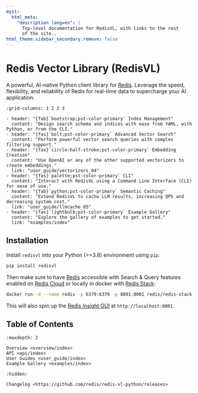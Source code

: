 ```yaml
---
myst:
  html_meta:
    "description lang=en": |
      Top-level documentation for RedisVL, with links to the rest
      of the site..
html_theme.sidebar_secondary.remove: false
---
```


# Redis Vector Library (RedisVL)

A powerful, AI-native Python client library for [Redis](https://redis.io). Leverage the speed, flexibility, and reliability of Redis for real-time data to supercharge your AI application.

```{gallery-grid}
:grid-columns: 1 2 2 3

- header: "{fab}`bootstrap;pst-color-primary` Index Management"
  content: "Design search schema and indices with ease from YAML, with Python, or from the CLI."
- header: "{fas}`bolt;pst-color-primary` Advanced Vector Search"
  content: "Perform powerful vector search queries with complex filtering support."
- header: "{fas}`circle-half-stroke;pst-color-primary` Embedding Creation"
  content: "Use OpenAI or any of the other supported vectorizers to create embeddings."
  link: "user_guide/vectorizers_04"
- header: "{fas}`palette;pst-color-primary` CLI"
  content: "Interact with RedisVL using a Command Line Interface (CLI) for ease of use."
- header: "{fab}`python;pst-color-primary` Semantic Caching"
  content: "Extend RedisVL to cache LLM results, increasing QPS and decreasing system cost."
  link: "user_guide/llmcache_03"
- header: "{fas}`lightbulb;pst-color-primary` Example Gallery"
  content: "Explore the gallery of examples to get started."
  link: "examples/index"
```

## Installation

Install `redisvl` into your Python (>=3.8) environment using `pip`:

```bash
pip install redisvl
```

Then make sure to have [Redis](https://redis.io) accessible with Search & Query features enabled on [Redis Cloud](https://redis.com/try-free) or locally in docker with [Redis Stack](https://redis.io/docs/getting-started/install-stack/docker/):

```bash
docker run -d --name redis -p 6379:6379 -p 8001:8001 redis/redis-stack:latest
```

This will also spin up the [Redis Insight GUI](https://redis.com/redis-enterprise/redis-insight/) at `http://localhost:8001`.


## Table of Contents

```{toctree}
:maxdepth: 2

Overview <overview/index>
API <api/index>
User Guides <user_guide/index>
Example Gallery <examples/index>
```

```{toctree}
:hidden:

Changelog <https://github.com/redis/redis-vl-python/releases>
```
